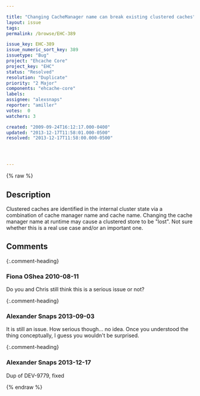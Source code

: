 ```yaml
---

title: "Changing CacheManager name can break existing clustered caches"
layout: issue
tags: 
permalink: /browse/EHC-389

issue_key: EHC-389
issue_numeric_sort_key: 389
issuetype: "Bug"
project: "Ehcache Core"
project_key: "EHC"
status: "Resolved"
resolution: "Duplicate"
priority: "2 Major"
components: "ehcache-core"
labels: 
assignee: "alexsnaps"
reporter: "amiller"
votes:  0
watchers: 3

created: "2009-09-24T16:12:17.000-0400"
updated: "2013-12-17T11:58:01.000-0500"
resolved: "2013-12-17T11:58:00.000-0500"




---
```


{% raw %}

## Description

<div markdown="1" class="description">

Clustered caches are identified in the internal cluster state via a combination of cache manager name and cache name.  Changing the cache manager name at runtime may cause a clustered store to be "lost".  Not sure whether this is a real use case and/or an important one.  

</div>

## Comments


{:.comment-heading}
### **Fiona OShea** <span class="date">2010-08-11</span>

<div markdown="1" class="comment">

Do you and Chris still think this is a serious issue or not?

</div>


{:.comment-heading}
### **Alexander Snaps** <span class="date">2013-09-03</span>

<div markdown="1" class="comment">

It is still an issue. How serious though... no idea. Once you understood the thing conceptually, I guess you wouldn't be surprised.  

</div>


{:.comment-heading}
### **Alexander Snaps** <span class="date">2013-12-17</span>

<div markdown="1" class="comment">

Dup of DEV-9779, fixed

</div>



{% endraw %}
